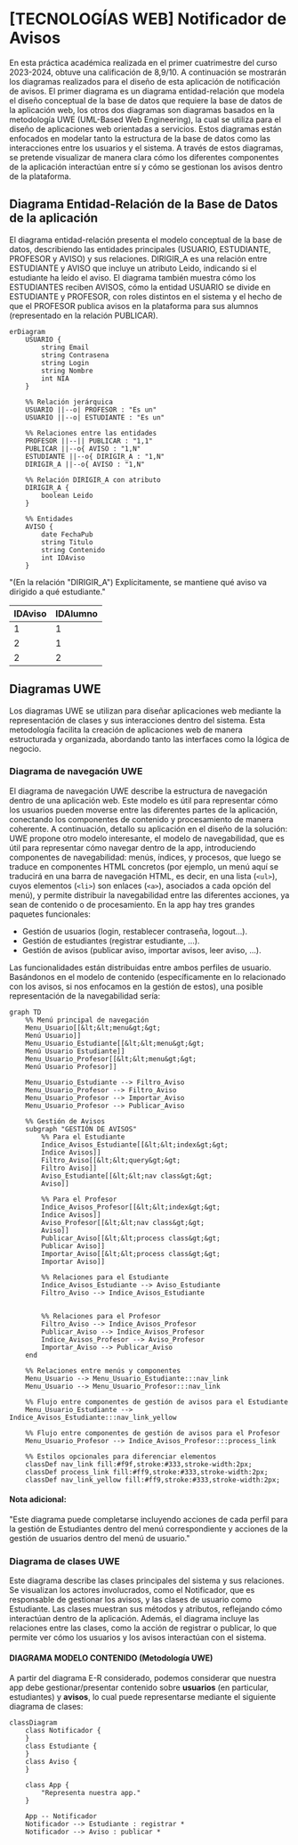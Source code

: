 # [TECNOLOGÍAS WEB] Notificador de Avisos
En esta práctica académica realizada en el primer cuatrimestre del curso 2023-2024, obtuve una calificación de 8,9/10.
A continuación se mostrarán los diagramas realizados para el diseño de esta aplicación de notificación de avisos. El primer diagrama es un diagrama entidad-relación que modela el diseño conceptual de la base de datos que requiere la base de datos de la aplicación web, los otros dos diagramas son diagramas basados en la metodología UWE (UML-Based Web Engineering), la cual se utiliza para el diseño de aplicaciones web orientadas a servicios. Estos diagramas están enfocados en modelar tanto la estructura de la base de datos como las interacciones entre los usuarios y el sistema. A través de estos diagramas, se pretende visualizar de manera clara cómo los diferentes componentes de la aplicación interactúan entre sí y cómo se gestionan los avisos dentro de la plataforma.

## Diagrama Entidad-Relación de la Base de Datos de la aplicación
El diagrama entidad-relación presenta el modelo conceptual de la base de datos, describiendo las entidades principales (USUARIO, ESTUDIANTE, PROFESOR y AVISO) y sus relaciones. DIRIGIR_A es una relación entre ESTUDIANTE y AVISO que incluye un atributo Leido, indicando si el estudiante ha leído el aviso. El diagrama también muestra cómo los ESTUDIANTES reciben AVISOS, cómo la entidad USUARIO se divide en ESTUDIANTE y PROFESOR, con roles distintos en el sistema y el hecho de que el PROFESOR publica avisos en la plataforma para sus alumnos (representado en la relación PUBLICAR).

```mermaid
erDiagram
    USUARIO {
        string Email
        string Contrasena
        string Login
        string Nombre
        int NIA
    }

    %% Relación jerárquica
    USUARIO ||--o| PROFESOR : "Es un"
    USUARIO ||--o| ESTUDIANTE : "Es un"

    %% Relaciones entre las entidades
    PROFESOR ||--|| PUBLICAR : "1,1"
    PUBLICAR ||--o{ AVISO : "1,N"
    ESTUDIANTE ||--o{ DIRIGIR_A : "1,N"
    DIRIGIR_A ||--o{ AVISO : "1,N"

    %% Relación DIRIGIR_A con atributo
    DIRIGIR_A {
        boolean Leido
    }

    %% Entidades
    AVISO {
        date FechaPub
        string Titulo
        string Contenido
        int IDAviso
    }
```

"(En la relación "DIRIGIR_A") Explícitamente, se mantiene qué aviso va dirigido a qué estudiante."

| IDAviso | IDAlumno |
|---------|----------|
|    1    |    1     |
|    2    |    1     |
|    2    |    2     |

## Diagramas UWE
Los diagramas UWE se utilizan para diseñar aplicaciones web mediante la representación de clases y sus interacciones dentro del sistema. Esta metodología facilita la creación de aplicaciones web de manera estructurada y organizada, abordando tanto las interfaces como la lógica de negocio.

### Diagrama de navegación UWE
El diagrama de navegación UWE describe la estructura de navegación dentro de una aplicación web. Este modelo es útil para representar cómo los usuarios pueden moverse entre las diferentes partes de la aplicación, conectando los componentes de contenido y procesamiento de manera coherente. A continuación, detallo su aplicación en el diseño de la solución:
UWE propone otro modelo interesante, el modelo de navegabilidad, que es útil para representar cómo navegar dentro de la app, introduciendo componentes de navegabilidad: menús, índices, y procesos, que luego se traduce en componentes HTML concretos (por ejemplo, un menú aquí se traducirá en una barra de navegación HTML, es decir, en una lista (```<ul>```), cuyos elementos (```<li>```) son enlaces (```<a>```), asociados a cada opción del menú), y permite distribuir la navegabilidad entre las diferentes acciones, ya sean de contenido o de procesamiento.
En la app hay tres grandes paquetes funcionales:

- Gestión de usuarios (login, restablecer contraseña, logout...).
- Gestión de estudiantes (registrar estudiante, ...).
- Gestión de avisos (publicar aviso, importar avisos, leer aviso, ...).

Las funcionalidades están distribuidas entre ambos perfiles de usuario. Basándonos en el modelo de contenido (específicamente en lo relacionado con los avisos, si nos enfocamos en la gestión de estos), una posible representación de la navegabilidad sería:

```mermaid
graph TD
    %% Menú principal de navegación
    Menu_Usuario[[&lt;&lt;menu&gt;&gt;
    Menú Usuario]]
    Menu_Usuario_Estudiante[[&lt;&lt;menu&gt;&gt;
    Menú Usuario Estudiante]]
    Menu_Usuario_Profesor[[&lt;&lt;menu&gt;&gt;
    Menú Usuario Profesor]]

    Menu_Usuario_Estudiante --> Filtro_Aviso
    Menu_Usuario_Profesor --> Filtro_Aviso
    Menu_Usuario_Profesor --> Importar_Aviso
    Menu_Usuario_Profesor --> Publicar_Aviso

    %% Gestión de Avisos
    subgraph "GESTIÓN DE AVISOS"
        %% Para el Estudiante
        Indice_Avisos_Estudiante[[&lt;&lt;index&gt;&gt;
        Índice Avisos]]
        Filtro_Aviso[[&lt;&lt;query&gt;&gt;
        Filtro Aviso]]
        Aviso_Estudiante[[&lt;&lt;nav class&gt;&gt;
        Aviso]]
        
        %% Para el Profesor
        Indice_Avisos_Profesor[[&lt;&lt;index&gt;&gt;
        Índice Avisos]]
        Aviso_Profesor[[&lt;&lt;nav class&gt;&gt;
        Aviso]]
        Publicar_Aviso[[&lt;&lt;process class&gt;&gt;
        Publicar Aviso]]
        Importar_Aviso[[&lt;&lt;process class&gt;&gt;
        Importar Aviso]]

        %% Relaciones para el Estudiante
        Indice_Avisos_Estudiante --> Aviso_Estudiante
        Filtro_Aviso --> Indice_Avisos_Estudiante
        

        %% Relaciones para el Profesor
        Filtro_Aviso --> Indice_Avisos_Profesor
        Publicar_Aviso --> Indice_Avisos_Profesor
        Indice_Avisos_Profesor --> Aviso_Profesor
        Importar_Aviso --> Publicar_Aviso
    end

    %% Relaciones entre menús y componentes
    Menu_Usuario --> Menu_Usuario_Estudiante:::nav_link
    Menu_Usuario --> Menu_Usuario_Profesor:::nav_link

    %% Flujo entre componentes de gestión de avisos para el Estudiante
    Menu_Usuario_Estudiante --> Indice_Avisos_Estudiante:::nav_link_yellow

    %% Flujo entre componentes de gestión de avisos para el Profesor
    Menu_Usuario_Profesor --> Indice_Avisos_Profesor:::process_link

    %% Estilos opcionales para diferenciar elementos
    classDef nav_link fill:#f9f,stroke:#333,stroke-width:2px;
    classDef process_link fill:#ff9,stroke:#333,stroke-width:2px;
    classDef nav_link_yellow fill:#ff9,stroke:#333,stroke-width:2px;
```

#### Nota adicional:
"Este diagrama puede completarse incluyendo acciones de cada perfil para la gestión de Estudiantes dentro del menú correspondiente y acciones de la gestión de usuarios dentro del menú de usuario."

### Diagrama de clases UWE
Este diagrama describe las clases principales del sistema y sus relaciones. Se visualizan los actores involucrados, como el Notificador, que es responsable de gestionar los avisos, y las clases de usuario como Estudiante. Las clases muestran sus métodos y atributos, reflejando cómo interactúan dentro de la aplicación. Además, el diagrama incluye las relaciones entre las clases, como la acción de registrar o publicar, lo que permite ver cómo los usuarios y los avisos interactúan con el sistema.

#### DIAGRAMA MODELO CONTENIDO (Metodología UWE)
A partir del diagrama E-R considerado, podemos considerar que nuestra app debe gestionar/presentar contenido sobre **usuarios** (en particular, estudiantes) y **avisos**, lo cual puede representarse mediante el siguiente diagrama de clases:

```mermaid
classDiagram
    class Notificador {
    }
    class Estudiante {
    }
    class Aviso {
    }

    class App {
        "Representa nuestra app."
    }

    App -- Notificador
    Notificador --> Estudiante : registrar *
    Notificador --> Aviso : publicar *
```
